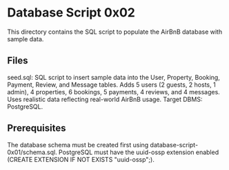 # Database Script 0x02
This directory contains the SQL script to populate the AirBnB database with sample data.

## Files
seed.sql: SQL script to insert sample data into the User, Property, Booking, Payment, Review, and Message tables.
Adds 5 users (2 guests, 2 hosts, 1 admin), 4 properties, 6 bookings, 5 payments, 4 reviews, and 4 messages.
Uses realistic data reflecting real-world AirBnB usage.
Target DBMS: PostgreSQL.

## Prerequisites
The database schema must be created first using database-script-0x01/schema.sql.
PostgreSQL must have the uuid-ossp extension enabled (CREATE EXTENSION IF NOT EXISTS "uuid-ossp";).



